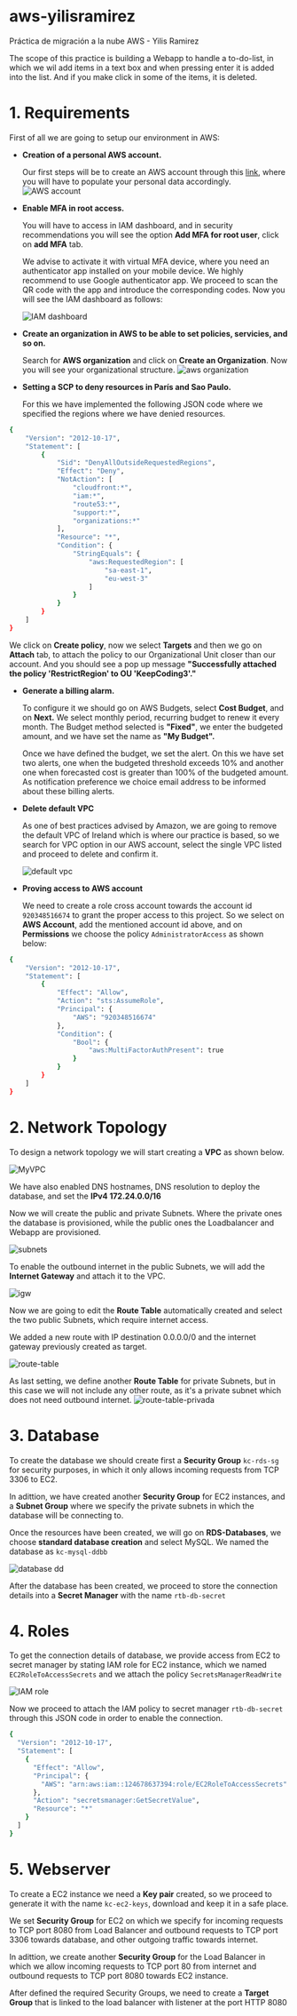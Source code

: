 # aws-yilisramirez
Práctica de migración a la nube AWS - Yilis Ramirez

The scope of this practice is building a Webapp to handle a to-do-list, in which we wil add items in a text box and when pressing enter it is added into the list. And if you make click in some of the items, it is deleted.

# 1. Requirements

First of all we are going to setup our environment in AWS: 

- <b>Creation of a personal AWS account.</b>

  Our first steps will be to create an AWS account through this [link](https://portal.aws.amazon.com/gp/aws/developer/registration/index.html?nc2=h_ct&src=default), where you will have to populate your personal data accordingly. 
  ![AWS account](https://user-images.githubusercontent.com/39458920/158795611-54b088ba-4135-4e9c-9795-86a36121ce95.JPG)

- <b>Enable MFA in root access.</b>
  
  You will have to access in IAM dashboard, and in security recommendations you will see the option <b>Add MFA for root user</b>, click on <b>add MFA</b> tab.
  
  We advise to activate it with virtual MFA device, where you need an authenticator app installed on your mobile device. We highly recommend to use Google authenticator app.
  We proceed to scan the QR code with the app and introduce the corresponding codes.
  Now you will see the IAM dashboard as follows:

  ![IAM dashboard](https://user-images.githubusercontent.com/39458920/158830580-bcdf361c-78cc-4590-9b19-eb03701bbf81.JPG)
  
- <b>Create an organization in AWS to be able to set policies, servicies, and so on.</b>

  Search for <b>AWS organization</b> and click on <b>Create an Organization</b>. Now you will see your organizational structure.
![aws organization](https://user-images.githubusercontent.com/39458920/158848951-9d06c9d9-a42d-4f2f-9ec2-a59ba7619cbc.JPG)

- <b>Setting a SCP to deny resources in París and Sao Paulo.</b>

  For this we have implemented the following JSON code where we specified the regions where we have denied resources.
```bash
{
    "Version": "2012-10-17",
    "Statement": [
        {
            "Sid": "DenyAllOutsideRequestedRegions",
            "Effect": "Deny",
            "NotAction": [
                "cloudfront:*",
                "iam:*",
                "route53:*",
                "support:*",
                "organizations:*"
            ],
            "Resource": "*",
            "Condition": {
                "StringEquals": {
                    "aws:RequestedRegion": [
                        "sa-east-1",
                        "eu-west-3"
                    ]
                }
            }
        }
    ]
}
```
 We click on <b>Create policy</b>, now we select <b>Targets</b> and then we go on <b>Attach</b> tab, to attach the policy to our Organizational Unit closer than our     account.
 And you should see a pop up message <b>"Successfully attached the policy 'RestrictRegion' to OU 'KeepCoding3'."</b>

- <b>Generate a billing alarm.</b>

  To configure it we should go on AWS Budgets, select <b>Cost Budget</b>, and on <b>Next.</b>
  We select monthly period, recurring budget to renew it every month. The Budget method selected is <b>"Fixed"</b>, we enter the budgeted amount, and we have set the     name as <b>"My Budget".</b>
  
  Once we have defined the budget, we set the alert. On this we have set two alerts, one when the budgeted threshold exceeds 10% and another one when forecasted cost     is greater than 100% of the budgeted amount. As notification preference we choice email address to be informed about these billing alerts.
  
- <b>Delete default VPC</b>

  As one of best practices advised by Amazon, we are going to remove the default VPC of Ireland which is where our practice is based, so we search for VPC option in our AWS account, select the single VPC listed and proceed to delete and confirm it. 

  ![default vpc](https://user-images.githubusercontent.com/39458920/159047926-4dff5acc-01ca-42e4-ba8f-19d423f5cd53.JPG)
  
 - <b>Proving access to AWS account</b>
 
   We need to create a role cross account towards the account id `920348516674` to grant the proper access to this project. So we select on <b>AWS Account</b>, add the mentioned account id above, and on <b>Permissions</b> we choose the policy `AdministratorAccess` as shown below:
   
```bash
{
    "Version": "2012-10-17",
    "Statement": [
        {
            "Effect": "Allow",
            "Action": "sts:AssumeRole",
            "Principal": {
                "AWS": "920348516674"
            },
            "Condition": {
                "Bool": {
                    "aws:MultiFactorAuthPresent": true
                }
            }
        }
    ]
}
```

# 2. Network Topology
To design a network topology we will start creating a <b>VPC</b> as shown below.

![MyVPC](https://user-images.githubusercontent.com/39458920/159136749-9435b4c0-43f8-49d1-b098-dd846fe73e71.JPG)

We have also enabled DNS hostnames, DNS resolution to deploy the database, and set the <b>IPv4 172.24.0.0/16</b>

Now we will create the public and private Subnets. Where the private ones the database is provisioned, while the public ones the Loadbalancer and Webapp are provisioned.

![subnets](https://user-images.githubusercontent.com/39458920/159137064-8e41bf8c-5283-423a-9475-7739985b9486.JPG)

To enable the outbound internet in the public Subnets, we will add the <b>Internet Gateway</b> and attach it to the VPC.

![igw](https://user-images.githubusercontent.com/39458920/159137158-20a7bb91-43d9-444a-b8f6-3eea1e6261d0.JPG)

Now we are going to edit the <b>Route Table</b> automatically created and select the two public Subnets, which require internet access.

We added a new route with IP destination 0.0.0.0/0 and the internet gateway previously created as target.

![route-table](https://user-images.githubusercontent.com/39458920/159137750-c7822221-0745-476b-80c3-aa71c7921268.JPG)

As last setting, we define another <b>Route Table</b> for private Subnets, but in this case we will not include any other route, as it's a private subnet which does not need outbound internet.
![route-table-privada](https://user-images.githubusercontent.com/39458920/159138440-feeb17bf-5c53-4e31-8377-ff58ca71b7d0.JPG)

# 3. Database
To create the database we should create first a <b>Security Group</b> `kc-rds-sg` for security purposes, in which it only allows incoming requests from TCP 3306 to EC2.

In adittion, we have created another <b>Security Group</b> for EC2 instances, and a <b>Subnet Group</b> where we specify the private subnets in which the database will be connecting to.

Once the resources have been created, we will go on <b>RDS-Databases</b>, we choose <b>standard database creation</b> and select MySQL.
We named the database as `kc-mysql-ddbb`

![database dd](https://user-images.githubusercontent.com/39458920/159294720-c08cf0bd-3e17-4b15-865d-ba30705f1f86.JPG)

After the database has been created, we proceed to store the connection details into a <b>Secret Manager</b> with the name `rtb-db-secret`
                                                                                        
# 4. Roles
To get the connection details of database, we provide access from EC2 to secret manager by stating IAM role for EC2 instance, which we named `EC2RoleToAccessSecrets` and we attach the policy `SecretsManagerReadWrite`

![IAM role](https://user-images.githubusercontent.com/39458920/159451638-68c02c83-3bf9-4c1b-afe6-3f53e6fe2f78.JPG)

Now we proceed to attach the IAM policy to secret manager `rtb-db-secret` through this JSON code in order to enable the connection.

```bash
{
  "Version": "2012-10-17",
  "Statement": [
    {
      "Effect": "Allow",
      "Principal": {
        "AWS": "arn:aws:iam::124678637394:role/EC2RoleToAccessSecrets"
      },
      "Action": "secretsmanager:GetSecretValue",
      "Resource": "*"
    }
  ]
}
```

# 5. Webserver

To create a EC2 instance we need a <b>Key pair</b> created, so we proceed to generate it with the name `kc-ec2-keys`, download and keep it in a safe place.

We set <b>Security Group</b> for EC2 on which we specify for incoming requests to TCP port 8080 from Load Balancer and outbound requests to TCP port 3306 towards database, and other outgoing traffic towards internet.

In adittion, we create another <b>Security Group</b> for the Load Balancer in which we allow incoming requests to TCP port 80 from internet and outbound requests to TCP port 8080 towards EC2 instance.

After defined the required Security Groups, we need to create a <b>Target Group</b> that is linked to the load balancer with listener at the port HTTP 8080
